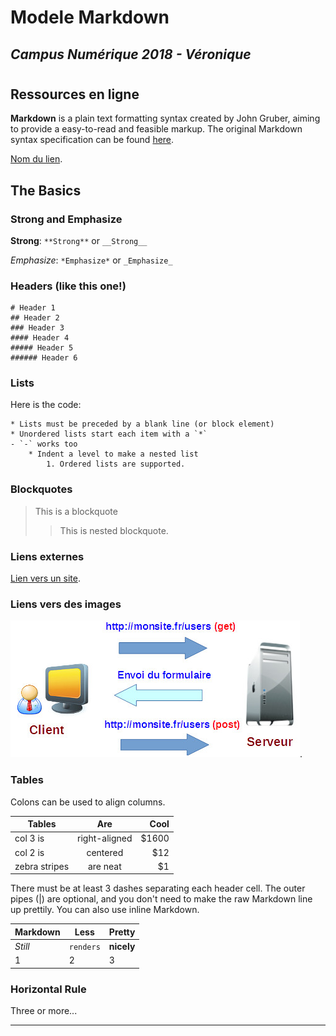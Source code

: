 # Modele Markdown
## *Campus Numérique 2018 - Véronique*
#
## Ressources en ligne

**Markdown** is a plain text formatting syntax created by John Gruber, aiming to provide a easy-to-read and feasible markup. The original Markdown syntax specification can be found [here](http://daringfireball.net/projects/markdown/syntax).

[Nom du lien](https://docs.docker.com/).

## The Basics

### Strong and Emphasize

**Strong**: `**Strong**` or `__Strong__` 

*Emphasize*: `*Emphasize*` or `_Emphasize_`

### Headers (like this one!)

	# Header 1
	## Header 2 
	### Header 3
	#### Header 4
	##### Header 5
	###### Header 6


### Lists

Here is the code:

```
* Lists must be preceded by a blank line (or block element)
* Unordered lists start each item with a `*`
- `-` works too
	* Indent a level to make a nested list
		1. Ordered lists are supported.

```
### Blockquotes

> This is a blockquote
> > This is nested blockquote.

### Liens externes

[Lien vers un site](https://github.com/adam-p/markdown-here/wiki/Markdown-Cheatsheet).

### Liens vers des images

![Une image](images/transmission-requetes.png).

### Tables

Colons can be used to align columns.

| Tables        | Are           | Cool  |
| ------------- |:-------------:| -----:|
| col 3 is      | right-aligned | $1600 |
| col 2 is      | centered      |   $12 |
| zebra stripes | are neat      |    $1 |

There must be at least 3 dashes separating each header cell.
The outer pipes (|) are optional, and you don't need to make the 
raw Markdown line up prettily. You can also use inline Markdown.

Markdown | Less | Pretty
--- | --- | ---
*Still* | `renders` | **nicely**
1 | 2 | 3

### Horizontal Rule

Three or more...

---